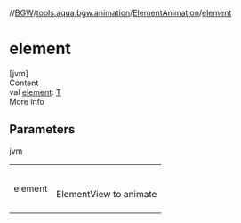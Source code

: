 //[BGW](../../../index.md)/[tools.aqua.bgw.animation](../index.md)/[ElementAnimation](index.md)/[element](element.md)



# element  
[jvm]  
Content  
val [element](element.md): [T](index.md)  
More info  


## Parameters  
  
jvm  
  
| | |
|---|---|
| <a name="tools.aqua.bgw.animation/ElementAnimation/element/#/PointingToDeclaration/"></a>element| <a name="tools.aqua.bgw.animation/ElementAnimation/element/#/PointingToDeclaration/"></a><br><br>ElementView to animate<br><br>|
  
  



